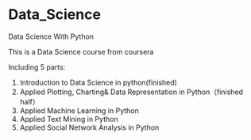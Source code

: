 # Data_Science
Data Science With Python

This is a Data Science course from coursera 

Including 5 parts:
 1) Introduction to Data Science in python(finished)
 2) Applied Plotting, Charting& Data Representation in Python（finished half）
 3) Applied Machine Learning in Python
 4) Applied Text Mining in Python
 5) Applied Social Network Analysis in Python
